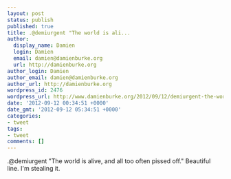 ```yaml
---
layout: post
status: publish
published: true
title: .@demiurgent "The world is ali...
author:
  display_name: Damien
  login: Damien
  email: damien@damienburke.org
  url: http://damienburke.org
author_login: Damien
author_email: damien@damienburke.org
author_url: http://damienburke.org
wordpress_id: 2476
wordpress_url: http://www.damienburke.org/2012/09/12/demiurgent-the-world-is-ali/
date: '2012-09-12 00:34:51 +0000'
date_gmt: '2012-09-12 05:34:51 +0000'
categories:
- tweet
tags:
- tweet
comments: []
---
```

<p>.@demiurgent "The world is alive, and all too often pissed off." Beautiful line. I'm stealing it.</p>
